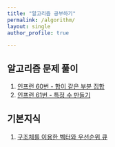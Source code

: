 ```yaml
---
title: "알고리즘 공부하기"
permalink: /algorithm/
layout: single
author_profile: true

---
```


## 알고리즘 문제 풀이

1. [인프런 60번 - 합이 같은 부분 집합]({{site.url}}/algorithm/algorithm-1/)
2. [인프런 61번 - 특정 수 만들기]({{site.url}}/algorithm/algorithm-2/)

## 기본지식

1. [구조체를 이용한 벡터와 우선순위 큐]({{site.url}}/algorithm/algorithm-3/)
